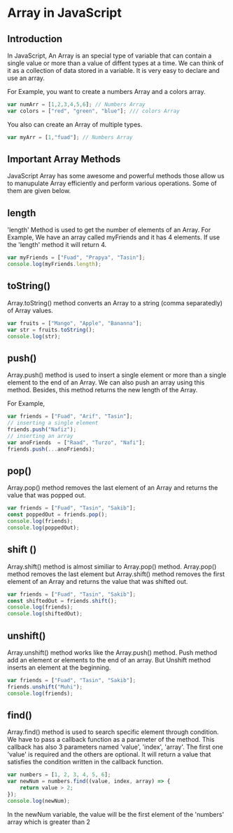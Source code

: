 # Array in JavaScript

## Introduction

In JavaScript, An Array is an special type of variable that can contain a single value or more than a value of diffent types at a time. We can think of it as a collection of data stored in a variable. It is very easy to declare and use an array.

For Example, you want to create a numbers Array and a colors array.

```JavaScript
var numArr = [1,2,3,4,5,6]; // Numbers Array
var colors = ["red", "green", "blue"]; /// colors Array
```

You also can create an Array of multiple types.

```JavaScript
var myArr = [1,"fuad"]; // Numbers Array
```

## Important Array Methods

JavaScript Array has some awesome and powerful methods those allow us to manupulate Array efficiently and perform various operations. Some of them are given below.

## length

'length' Method is used to get the number of elements of an Array. For Example, We have an array called myFriends and it has 4 elements. If use the 'length' method it will return 4.

``` JavaScript
var myFriends = ["Fuad", "Prapya", "Tasin"];
console.log(myFriends.length);
```

## toString()

Array.toString() method converts an Array to a string (comma separatedly) of Array values.

``` JavaScript
var fruits = ["Mango", "Apple", "Bananna"];
var str = fruits.toString();
console.log(str);
```

## push()

Array.push() method is used to insert a single element or more than a single element to the end of an Array. We can also push an array using this method. Besides, this method returns the new length of the Array.

For Example,

``` JavaScript
var friends = ["Fuad", "Arif", "Tasin"];
// inserting a single element
friends.push("Nafiz");
// inserting an array
var anoFriends  = ["Raad", "Turzo", "Nafi"];
friends.push(...anoFriends);
```

## pop()

Array.pop() method removes the last element of an Array and returns the value that was popped out.

```javascript
var friends = ["Fuad", "Tasin", "Sakib"];
const poppedOut = friends.pop();
console.log(friends);
console.log(poppedOut);
```

## shift ()

Array.shift() method is almost similiar to Array.pop() method. Array.pop() method removes the last element but Array.shift() method removes the first element of an Array and returns the value that was shifted out.

```javascript
var friends = ["Fuad", "Tasin", "Sakib"];
const shiftedOut = friends.shift();
console.log(friends);
console.log(shiftedOut);
```

## unshift()

Array.unshift() method works like the Array.push() method. Push method add an element or elements to the end of an array. But Unshift method inserts an element at the beginning.

```javascript
var friends = ["Fuad", "Tasin", "Sakib"];
friends.unshift("Muhi");
console.log(friends);
```

## find()

Array.find() method is used to search specific element through condition. We have to pass a callback function as a parameter of the method. This callback has also 3 parameters named 'value', 'index', 'array'. The first one 'value' is required and the others are optional. It will return a value that satisfies the condition written in the callback function. 

```javascript
var numbers = [1, 2, 3, 4, 5, 6];
var newNum = numbers.find((value, index, array) => {
    return value > 2;
});
console.log(newNum);
```

In the newNum variable, the value will be the first element of the 'numbers' array which is greater than 2